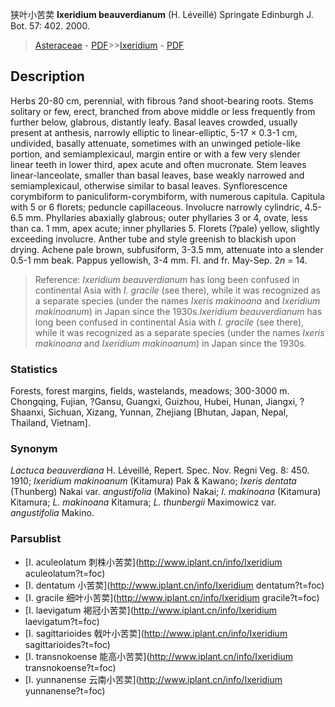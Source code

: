 狭叶小苦荬 **Ixeridium beauverdianum** (H. Léveillé) Springate Edinburgh J. Bot. 57: 402. 2000.

> [Asteraceae](http://www.iplant.cn/info/Asteraceae?t=foc) - [PDF](http://www.iplant.cn/foc/pdf/Asteraceae.pdf)>>[Ixeridium](http://www.iplant.cn/info/Ixeridium?t=foc) - [PDF](http://www.iplant.cn/foc/pdf/Ixeridium.pdf)

## Description

Herbs 20-80 cm, perennial, with fibrous ?and shoot-bearing roots. Stems solitary or few, erect, branched from above middle or less frequently from further below, glabrous, distantly leafy. Basal leaves crowded, usually present at anthesis, narrowly elliptic to linear-elliptic, 5-17 × 0.3-1 cm, undivided, basally attenuate, sometimes with an unwinged petiole-like portion, and semiamplexicaul, margin entire or with a few very slender linear teeth in lower third, apex acute and often mucronate. Stem leaves linear-lanceolate, smaller than basal leaves, base weakly narrowed and semiamplexicaul, otherwise similar to basal leaves. Synflorescence corymbiform to paniculiform-corymbiform, with numerous capitula. Capitula with 5 or 6 florets; peduncle capillaceous. Involucre narrowly cylindric, 4.5-6.5 mm. Phyllaries abaxially glabrous; outer phyllaries 3 or 4, ovate, less than ca. 1 mm, apex acute; inner phyllaries 5. Florets (?pale) yellow, slightly exceeding involucre. Anther tube and style greenish to blackish upon drying. Achene pale brown, subfusiform, 3-3.5 mm, attenuate into a slender 0.5-1 mm beak. Pappus yellowish, 3-4 mm. Fl. and fr. May-Sep. 2*n* = 14.

> Reference: 
>*Ixeridium beauverdianum* has long been confused in continental Asia with *I. gracile* (see there), while it was recognized as a separate species (under the names *Ixeris makinoana* and *Ixeridium makinoanum*) in Japan since the 1930s.*Ixeridium beauverdianum* has long been confused in continental Asia with *I. gracile* (see there), while it was recognized as a separate species (under the names *Ixeris makinoana* and *Ixeridium makinoanum*) in Japan since the 1930s.

### Statistics
Forests, forest margins, fields, wastelands, meadows; 300-3000 m. Chongqing, Fujian, ?Gansu, Guangxi, Guizhou, Hubei, Hunan, Jiangxi, ?Shaanxi, Sichuan, Xizang, Yunnan, Zhejiang [Bhutan, Japan, Nepal, Thailand, Vietnam].

### Synonym
*Lactuca beauverdiana* H. Léveillé, Repert. Spec. Nov. Regni Veg. 8: 450. 1910; *Ixeridium makinoanum* (Kitamura) Pak & Kawano; *Ixeris dentata* (Thunberg) Nakai var. *angustifolia* (Makino) Nakai; *I. makinoana* (Kitamura) Kitamura; *L. makinoana* Kitamura; *L. thunbergii* Maximowicz var. *angustifolia* Makino.

### Parsublist

* [I.  aculeolatum  刺株小苦荬](http://www.iplant.cn/info/Ixeridium aculeolatum?t=foc)
* [I.  dentatum  小苦荬](http://www.iplant.cn/info/Ixeridium dentatum?t=foc)
* [I.  gracile  细叶小苦荬](http://www.iplant.cn/info/Ixeridium gracile?t=foc)
* [I.  laevigatum  褐冠小苦荬](http://www.iplant.cn/info/Ixeridium laevigatum?t=foc)
* [I.  sagittarioides  戟叶小苦荬](http://www.iplant.cn/info/Ixeridium sagittarioides?t=foc)
* [I.  transnokoense  能高小苦荬](http://www.iplant.cn/info/Ixeridium transnokoense?t=foc)
* [I.  yunnanense  云南小苦荬](http://www.iplant.cn/info/Ixeridium yunnanense?t=foc)
